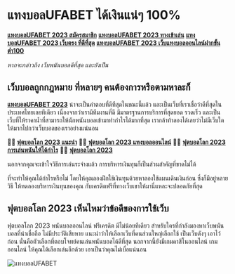 # แทงบอลUFABET ได้เงินแน่ๆ 100%

[**แทงบอลUFABET 2023 สมัครสมาชิก**](http://www.google.at/url?sa=t&url=https://aaaknights.com/)
[**แทงบอลUFABET 2023 ทางเข้าเล่น**](https://images.google.be/url?sa=t&url=https://aaaknights.com/)
[**แทงบอลUFABET 2023 เว็บตรง ที่ดีที่สุด**](https://images.google.am/url?sa=t&url=https://aaaknights.com/)
[**แทงบอลUFABET 2023 เว็บแทงบอลออนไลน์ฝากขั้นต่ำ100**](https://www.google.ac/url?sa=t&url=https://aaaknights.com/)

*หากจะกล่าวถึง เว็บพนันบอลดีที่สุด และยังเป็น*

## เว็บบอลถูกกฎหมาย ที่หลายๆ คนต้องการหรือตามหาละก็

[**แทงบอลUFABET 2023**](https://www.google.bg/url?sa=t&url=https://aaaknights.com/)
น่าจะเป็นคำตอบที่ดีทีสุดในขณะนี้แล้ว และเป็นเว็บที่เราเชื่อว่าดีที่สุดในประเทศไทยเลยทีเดียว เนื่องจากว่าเรามีทีมงานที่ดี มีมาตรฐานการบริการที่สุดยอด รวดเร็ว และเป็นเว็บที่ให้ราคาน้ำที่สามารถให้นักพนันบอลเข้ามาทำกำไรได้มากที่สุด เรากล้าท้าลองได้เลยว่าไม่มีเว็บใดให้มากไปกว่าเว็บบอลของเราอย่างแน่นอน

👨‍🚀 [**ฟุตบอลโลก 2023 แนะนำ**](https://www.google.bg/url?sa=t&url=https://aaaknights.com/)
👨‍🚀 [**ฟุตบอลโลก 2023 แทงบอลออนไลน์**](https://images.google.com.af/url?sa=t&url=https://aaaknights.com/)
👨‍🚀 [**ฟุตบอลโลก 2023 การเล่นพนันให้ได้กำไร**](http://images.google.com.au/url?sa=t&url=https://aaaknights.com/)
👨‍🚀 [**ฟุตบอลโลก 2023**](https://www.google.ac/url?sa=j&url=avfreex24.comhttps://aaaknights.com/)

นอกจากคุณจะเข้าใจวิธีการเล่นระจ่างแล้ว การบริหารเงินทุนก็เป็นส่วนสำคัญที่ขาดไม่ได้

ที่จะทำให้คุณได้กำไรหรือไม่ โดยให้คุณลองฝึกใช้เงินทุนด้วยหาลองใช้แผนเดินเงินก่อน ซึ่งก็มีอยู่หลายวิธี ให้ทดลองบริหารเงินทุนของคุณ กับเครดิตฟรีที่ทางเว็บเขาให้มานี่แหละจะปลอดภัยที่สุด

## ฟุตบอลโลก 2023 เห็นไหมว่าข้อดีของการใช้เว็บ
ฟุตบอลโลก 2023 พนันบอลออนไลน์ ฟรีเครดิต มีไม่น้อยทีเดียว สำหรับใครที่กำลังมองหาเว็บพนันบอลที่น่าเชื่อถือ ไม่มีประวัติเสียหาย แนะนำว่าให้เลือกเว็บที่คนส่วนใหญ่เลือกใช้ เป็นเว็บดังๆ เอาไว้ก่อน นั่นคือตัวเลือกที่ตอบโจทย์คนเล่นพนันบอลได้ดีที่สุด นอกจากนี้ยังมีเกมคาสิโนออนไลน์ เกมออนไลน์ ให้คุณได้เลือกเล่นอีกด้วย เอาเป็นว่าคุณไม่เบื่อแน่นอน

![แทงบอลUFABET](https://pnckdevapp.com/_next/image?url=%2FimgW%2F%E0%B9%80%E0%B8%A7%E0%B9%87%E0%B8%9A%E0%B8%9E%E0%B8%99%E0%B8%B1%E0%B8%99UFABET.webp&w=1200&q=75)
